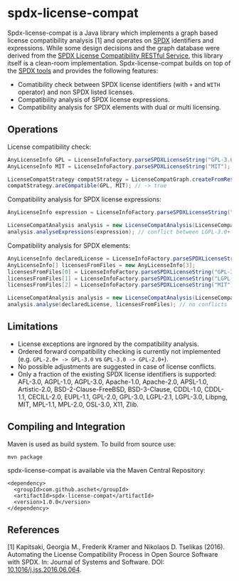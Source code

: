 # spdx-license-compat

Spdx-license-compat is a Java library which implements a graph based license compatibility analysis [1] and operates on [SPDX](https://spdx.org/spdx-specification-21-web-version) identifiers and expressions. While some design decisions and the graph database were derived from the [SPDX License Compatibility RESTful Service](https://github.com/dpasch01/spdx-compat-tools), this library itself is a clean-room implementation. Spdx-license-compat builds on top of the [SPDX tools](https://github.com/spdx/tools) and provides the following features:
- Comatibility check between SPDX license identifiers (with `+` and `WITH` operator) and non SPDX listed licenses.
- Compatibility analysis of SPDX license expressions.
- Compatibility analysis for SPDX elements with dual or multi licensing.

## Operations

License compatibility check:

```java
AnyLicenseInfo GPL = LicenseInfoFactory.parseSPDXLicenseString("GPL-3.0+");
AnyLicenseInfo MIT = LicenseInfoFactory.parseSPDXLicenseString("MIT");

LicenseCompatStrategy compatStrategy = LicenseCompatGraph.createFromResources();
compatStrategy.areCompatible(GPL, MIT); // -> true
```

Compatibility analysis for SPDX license expressions:

```java
AnyLicenseInfo expression = LicenseInfoFactory.parseSPDXLicenseString("(((LGPL-3.0+ OR MIT) AND GPL-2.0) OR BSD-3-Clause)");

LicenseCompatAnalysis analysis = new LicenseCompatAnalysis(LicenseCompatGraph.createFromResources());
analysis.analyseExpressions(expression); // conflict between LGPL-3.0+ and GPL-2.0
```

Compatibility analysis for SPDX elements:

```java
AnyLicenseInfo declaredLicense = LicenseInfoFactory.parseSPDXLicenseString("(AGPL-3.0 OR GPL-3.0)");
AnyLicenseInfo[] licensesFromFiles = new AnyLicenseInfo[3];
licensesFromFiles[0] = LicenseInfoFactory.parseSPDXLicenseString("GPL-3.0");
licensesFromFiles[1] = LicenseInfoFactory.parseSPDXLicenseString("LGPL-3.0+");
licensesFromFiles[2] = LicenseInfoFactory.parseSPDXLicenseString("MIT");

LicenseCompatAnalysis analysis = new LicenseCompatAnalysis(LicenseCompatGraph.createFromResources());
analysis.analyse(declaredLicense, licensesFromFiles); // no conflicts
```

## Limitations

- License exceptions are irgnored by the compatibility analysis.
- Ordered forward compatibility checking is currently not implemented (e.g. `GPL-2.0+ -> GPL-3.0` vs `GPL-3.0 -> GPL-2.0+`).
- No possible adjustments are suggested in case of license conflicts.
- Only a fraction of the existing SPDX license identifiers is supported: AFL-3.0, AGPL-1.0, AGPL-3.0, Apache-1.0, Apache-2.0, APSL-1.0, Artistic-2.0, BSD-2-Clause-FreeBSD, BSD-3-Clause, CDDL-1.0, CDDL-1.1, CECILL-2.0, EUPL-1.1, GPL-2.0, GPL-3.0, LGPL-2.1, LGPL-3.0, Libpng, MIT, MPL-1.1, MPL-2.0, OSL-3.0, X11, Zlib.

## Compiling and Integration

Maven is used as build system. To build from source use:

```
mvn package
```

spdx-license-compat is available via the Maven Central Repository:

```
<dependency>
  <groupId>com.github.aschet</groupId>
  <artifactId>spdx-license-compat</artifactId>
  <version>1.0.0</version>
</dependency>
```

## References

[1] Kapitsaki, Georgia M., Frederik Kramer and Nikolaos D. Tselikas (2016). Automating the License Compatibility Process in Open Source Software with SPDX. In: Journal of Systems and Software. DOI: [10.1016/j.jss.2016.06.064](http://dx.doi.org/10.1016/j.jss.2016.06.064).
